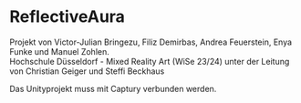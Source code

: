# ReflectiveAura
 
Projekt von Victor-Julian Bringezu, Filiz Demirbas, Andrea Feuerstein, Enya Funke und Manuel Zohlen.  
Hochschule Düsseldorf - Mixed Reality Art (WiSe 23/24) unter der Leitung von Christian Geiger und Steffi Beckhaus  
  
Das Unityprojekt muss mit Captury verbunden werden.
